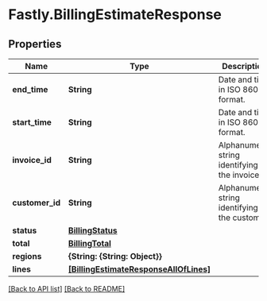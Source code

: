 # Fastly.BillingEstimateResponse

## Properties

Name | Type | Description | Notes
------------ | ------------- | ------------- | -------------
**end_time** | **String** | Date and time in ISO 8601 format. | [optional] [readonly] 
**start_time** | **String** | Date and time in ISO 8601 format. | [optional] [readonly] 
**invoice_id** | **String** | Alphanumeric string identifying the invoice. | [optional] [readonly] 
**customer_id** | **String** | Alphanumeric string identifying the customer. | [optional] [readonly] 
**status** | [**BillingStatus**](BillingStatus.md) |  | [optional] 
**total** | [**BillingTotal**](BillingTotal.md) |  | [optional] 
**regions** | **{String: {String: Object}}** |  | [optional] 
**lines** | [**[BillingEstimateResponseAllOfLines]**](BillingEstimateResponseAllOfLines.md) |  | [optional] 


[[Back to API list]](../../README.md#endpoints) [[Back to README]](../../README.md)
